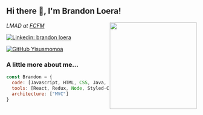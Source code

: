 <h2> Hi there 👋, I'm Brandon Loera!</h2>
<img align='right' src="https://static.wixstatic.com/media/97b295_cb2efad59c0942928d7451e571dc582c~mv2.gif" width="230">
<p><em>LMAD at <a href="https://www.fcfm.uanl.mx">FCFM</a> </em>
</p>

[![Linkedin: brandon loera](https://img.shields.io/badge/-brandon-loera-silva-blue?style=flat-square&logo=Linkedin&logoColor=white&link=https://www.linkedin.com/in/brandon-loera-silva/)](https://www.linkedin.com/in/brandon-loera-silva/)

[![GitHub Yisusmomoa](https://img.shields.io/github/followers/Yisusmomoa?label=follow&style=social)](https://github.com/Yisusmomoa)

### A little more about me...  

```javascript
const Brandon = {
  code: [Javascript, HTML, CSS, Java, React, Node, Express, .net, Android, kotlin],
  tools: [React, Redux, Node, Styled-Components, Figma, Sequelize, Android],
  architecture: ["MVC"]
}
```

<!--
**Yisusmomoa/Yisusmomoa** is a ✨ _special_ ✨ repository because its `README.md` (this file) appears on your GitHub profile.

Here are some ideas to get you started:

- 🔭 I’m currently working on ...
- 🌱 I’m currently learning ...
- 👯 I’m looking to collaborate on ...
- 🤔 I’m looking for help with ...
- 💬 Ask me about ...
- 📫 How to reach me: ...
- 😄 Pronouns: ...
- ⚡ Fun fact: ...
-->
